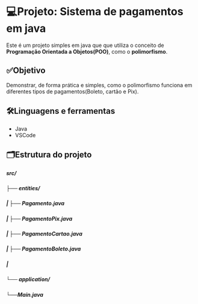 # 💻Projeto: Sistema de pagamentos em java
Este é um projeto simples em java que que utiliza o conceito de **Programação Orientada a Objetos(POO)**, como o **polimorfismo**.

## ✅Objetivo
Demonstrar, de forma prática e simples, como o polimorfismo funciona em diferentes tipos de pagamentos(Boleto, cartão e Pix).

## 🛠️Linguagens e ferramentas
- Java
- VSCode
  
## 🗂️Estrutura do projeto

##### src/
##### ├── entities/
##### |     ├── Pagamento.java            
##### |    ├── PagamentoPix.java         
##### |    ├── PagamentoCartao.java     
##### |    ├── PagamentoBoleto.java      
##### |
##### └── application/
##### └──Main.java      

